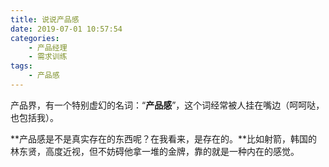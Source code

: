 ```yaml
---
title: 说说产品感
date: 2019-07-01 10:57:54
categories: 
	- 产品经理
	- 需求训练
tags: 
	- 产品感
---
```


产品界，有一个特别虚幻的名词：“**产品感**”，这个词经常被人挂在嘴边（呵呵哒，也包括我）。

**产品感是不是真实存在的东西呢？在我看来，是存在的。**比如射箭，韩国的林东贤，高度近视，但不妨碍他拿一堆的金牌，靠的就是一种内在的感觉。